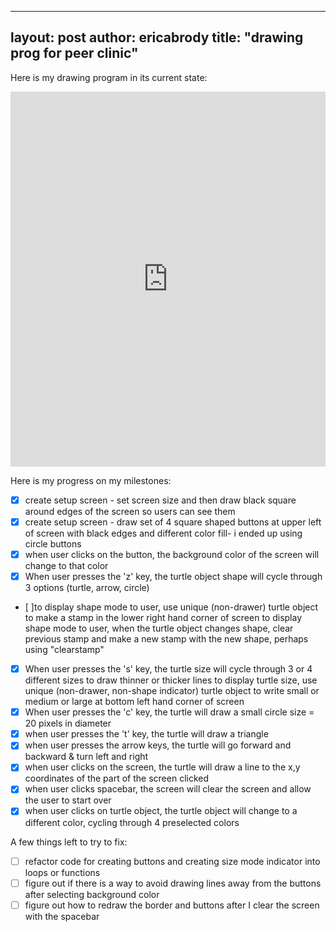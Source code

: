  ---
layout: post
author: ericabrody
title: "drawing prog for peer clinic"
---
 Here is my drawing program in its current state:
 <iframe src="https://trinket.io/embed/python/e033f28477" width="100%" height="600" frameborder="0" marginwidth="0" marginheight="0" allowfullscreen></iframe>
 
 Here is my progress on my milestones:
 
 - [x] create setup screen - set screen size and then draw black square around edges of the screen so users can see them
 - [x] create setup screen - draw set of 4 square shaped buttons at upper left of screen with black edges and different color fill- i   ended up using circle buttons
 - [x] when user clicks on the button, the background color of the screen will change to that color
 - [x] When user presses the 'z' key, the turtle object shape will cycle through 3 options (turtle, arrow, circle)
 - [ ]to display shape mode to user, use unique (non-drawer) turtle object to make a stamp in the lower right hand corner of screen
 to display shape mode to user, when the turtle object changes shape, clear previous stamp and make a new stamp with the new shape, perhaps using "clearstamp"
 - [x] When user presses the 's' key, the turtle size will cycle through 3 or 4 different sizes to draw thinner or thicker lines
 to display turtle size, use unique (non-drawer, non-shape indicator) turtle object to write small or medium or large at bottom left hand corner of screen
 - [x] When user presses the 'c' key, the turtle will draw a small circle size = 20 pixels in diameter
 - [x] when user presses the 't' key, the turtle will draw a triangle
 - [x] when user presses the arrow keys, the turtle will go forward and backward & turn left and right
 - [x] when user clicks on the screen, the turtle will draw a line to the x,y coordinates of the part of the screen clicked
 - [x] when user clicks spacebar, the screen will clear the screen and allow the user to start over
 - [x] when user clicks on turtle object, the turtle object will change to a different color, cycling through 4 preselected colors
 
 A few things left to try to fix:
 - [ ] refactor code for creating buttons and creating size mode indicator into loops or functions
 - [ ] figure out if there is a way to avoid drawing lines away from the buttons after selecting background color
 - [ ] figure out how to redraw the border and buttons after I clear the screen with the spacebar

